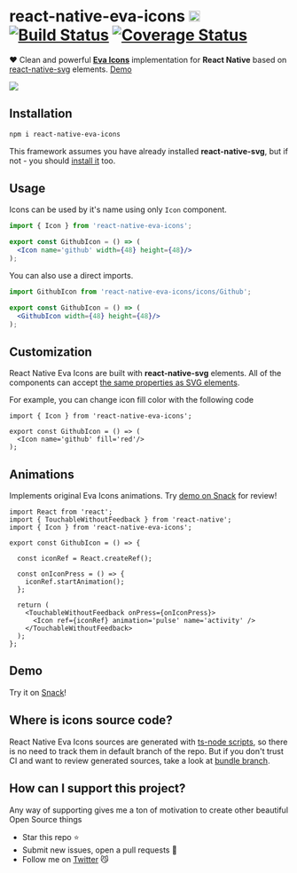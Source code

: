 # react-native-eva-icons [<img src="https://i.imgur.com/oMcxwZ0.png" alt="Eva Design System" height="20px" />][link:eva] [![Build Status][badge:travis-ci]][link:travis-ci] [![Coverage Status][badge:coveralls]][link:coveralls]

❤️ Clean and powerful [**Eva Icons**][link:eva-icons] implementation for **React Native** based on [react-native-svg][link:react-native-svg] elements. [Demo][link:demo]

[<img src="https://i.imgur.com/cNC9jXj.png" />](./README.md)

## Installation

```bash
npm i react-native-eva-icons
```

This framework assumes you have already installed **react-native-svg**, but if not - you should [install it][link:react-native-svg:install] too.

## Usage

Icons can be used by it's name using only `Icon` component.

```jsx
import { Icon } from 'react-native-eva-icons';

export const GithubIcon = () => (
  <Icon name='github' width={48} height={48}/>
);
```

You can also use a direct imports.

```jsx
import GithubIcon from 'react-native-eva-icons/icons/Github';

export const GithubIcon = () => (
  <GithubIcon width={48} height={48}/>
);
```

## Customization

React Native Eva Icons are built with  **react-native-svg** elements. All of the components can accept [the same properties as SVG elements][link:react-native-svg:props].

For example, you can change icon fill color with the following code

```tsx
import { Icon } from 'react-native-eva-icons';

export const GithubIcon = () => (
  <Icon name='github' fill='red'/>
);
```

## Animations

Implements original Eva Icons animations. Try [demo on Snack][link:demo] for review!

```tsx
import React from 'react';
import { TouchableWithoutFeedback } from 'react-native';
import { Icon } from 'react-native-eva-icons';

export const GithubIcon = () => {

  const iconRef = React.createRef();

  const onIconPress = () => {
    iconRef.startAnimation();
  };

  return (
    <TouchableWithoutFeedback onPress={onIconPress}>
      <Icon ref={iconRef} animation='pulse' name='activity' />
    </TouchableWithoutFeedback>
  );
};
```

## Demo

Try it on [Snack][link:demo]!

## Where is icons source code?

React Native Eva Icons sources are generated with [ts-node scripts](./scripts/ts-node), so there is no need to track them in default branch of the repo. But if you don't trust CI and want to review generated sources, take a look at [bundle branch][link:build-branch].

## How can I support this project?

Any way of supporting gives me a ton of motivation to create other beautiful Open Source things

- Star this repo :star:
- Submit new issues, open a pull requests :wrench:
- Follow me on [Twitter][link:twitter] :smirk_cat:

[link:build-branch]: https://github.com/artyorsh/react-native-eva-icons/tree/bundle/v1.0.0-beta.1
[link:demo]: https://snack.expo.io/@art.yorsh/react-native-eva-icons-playground
[link:eva-icons]: https://github.com/akveo/eva-icons
[link:react-native-svg]: https://github.com/react-native-community/react-native-svg
[link:react-native-svg:install]: https://github.com/react-native-community/react-native-svg#installation
[link:react-native-svg:props]: https://github.com/react-native-community/react-native-svg#common-props
[link:travis-ci]: https://travis-ci.com/artyorsh/react-native-eva-icons
[link:coveralls]: https://coveralls.io/github/artyorsh/react-native-eva-icons?branch=master
[link:eva]: https://eva.design
[link:twitter]: https://twitter.com/artyorsh
[badge:travis-ci]: https://travis-ci.com/artyorsh/react-native-eva-icons.svg?branch=master
[badge:coveralls]: https://coveralls.io/repos/github/artyorsh/react-native-eva-icons/badge.svg?branch=master
